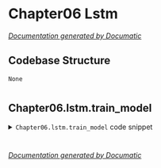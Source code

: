# Chapter06 Lstm

[_Documentation generated by Documatic_](https://www.documatic.com)

<!---Documatic-section-Codebase Structure-start--->
## Codebase Structure

<!---Documatic-block-system_architecture-start--->
```mermaid
None
```
<!---Documatic-block-system_architecture-end--->

# #
<!---Documatic-section-Codebase Structure-end--->

<!---Documatic-section-Chapter06.lstm.train_model-start--->
## Chapter06.lstm.train_model

<!---Documatic-section-train_model-start--->
<!---Documatic-block-Chapter06.lstm.train_model-start--->
<details>
	<summary><code>Chapter06.lstm.train_model</code> code snippet</summary>

```python
def train_model(Optimizer, X_train, y_train, X_val, y_val):
    model = Sequential()
    model.add(Embedding(input_dim=10000, output_dim=128))
    model.add(LSTM(units=128))
    model.add(Dense(units=1, activation='sigmoid'))
    model.compile(loss='binary_crossentropy', optimizer=Optimizer, metrics=['accuracy'])
    scores = model.fit(X_train, y_train, batch_size=128, epochs=10, validation_data=(X_val, y_val))
    return (scores, model)
```
</details>
<!---Documatic-block-Chapter06.lstm.train_model-end--->
<!---Documatic-section-train_model-end--->

# #
<!---Documatic-section-Chapter06.lstm.train_model-end--->

[_Documentation generated by Documatic_](https://www.documatic.com)